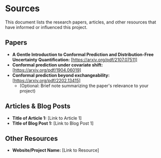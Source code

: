 # Sources

This document lists the research papers, articles, and other resources that have informed or influenced this project.

## Papers

- **A Gentle Introduction to Conformal Prediction and Distribution-Free Uncertainty Quantification:** [https://arxiv.org/pdf/2107.07511]
- **Conformal prediction under covariate shift:** [https://arxiv.org/pdf/1904.06019]
- **Conformal prediction beyond exchangeability:** [https://arxiv.org/pdf/2202.13415]
  - (Optional: Brief note summarizing the paper's relevance to your project)

## Articles & Blog Posts

- **Title of Article 1:** [Link to Article 1]
- **Title of Blog Post 1:** [Link to Blog Post 1]

## Other Resources

- **Website/Project Name:** [Link to Resource]
